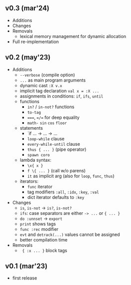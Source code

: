 v0.3 (mar'24)
-------------

- Additions
- Changes
- Removals
    - lexical memory management for dynamic allocation
- Full re-implementation

v0.2 (may'23)
-------------

- Additions
    - `--verbose` (compile option)
    - `...` as main program arguments
    - dynamic cast `:X v.x`
    - implicit tag declaration `val x = :X ...`
    - assignments in conditions: `if`, `ifs`, `until`
    - functions
        - `in?` / `in-not?` functions
        - `to-tag`
        - `===`, `=/=` for deep equality
        - `math-` `sin` `cos` `floor`
    - statements
        - `if ... -> ... -> ...
        - `loop-while` clause
        - `every-while-until` clause
        - `thus { ... }` (pipe operator)
        - `spawn coro`
    - lambda syntax:
        - `\x{ x }`
        - `f \{ ... }` (call w/o parens)
        - `it` as implicit arg (also for `loop`, `func`, `thus`)
    - iterators:
        - `func` iterator
        - tag modifiers `:all`, `:idx`, `:key`, `:val`
        - dict iterator defaults to `:key`
- Changes
    - `is`, `is-not` -> `is?`, `is-not?`
    - `ifs`: case separators are either `-> ...` or `{ ... }`
    - `do :unnset` -> `export`
    - `print` shows tags
    - `func :rec` modifier
    - `evt` and `detrack(...)` values cannot be assigned
    - better compilation time
- Removals
    - ` { :x ... }` block tags

v0.1 (mar'23)
-------------

- first release
